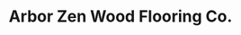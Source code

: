 ---
title: "Arbor Zen Wood Flooring Co."
url: /black-mountain/arbor-zen-wood-flooring-co/
shop: Fußböden
---